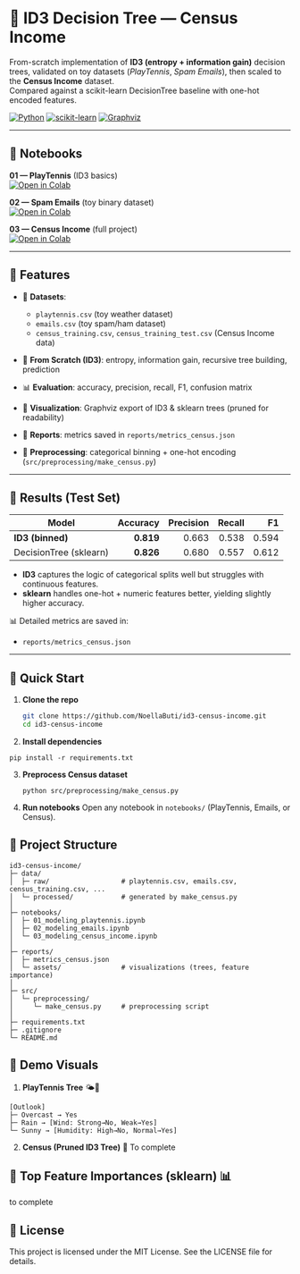 # 🌳 ID3 Decision Tree — Census Income

From-scratch implementation of **ID3 (entropy + information gain)** decision trees, validated on toy datasets (*PlayTennis*, *Spam Emails*), then scaled to the **Census Income** dataset.  
Compared against a scikit-learn DecisionTree baseline with one-hot encoded features.

[![Python](https://img.shields.io/badge/Python-3.10%2B-blue)]()
[![scikit-learn](https://img.shields.io/badge/ML-scikit--learn-orange)]()
[![Graphviz](https://img.shields.io/badge/Visualization-Graphviz-green)]()

---

## 📓 Notebooks

**01 — PlayTennis** (ID3 basics)  
[![Open in Colab](https://colab.research.google.com/assets/colab-badge.svg)](https://colab.research.google.com/github/NoellaButi/id3-census-income/blob/main/notebooks/01_playtennis.ipynb)

**02 — Spam Emails** (toy binary dataset)  
[![Open in Colab](https://colab.research.google.com/assets/colab-badge.svg)](https://colab.research.google.com/github/NoellaButi/id3-census-income/blob/main/notebooks/02_emails.ipynb)

**03 — Census Income** (full project)  
[![Open in Colab](https://colab.research.google.com/assets/colab-badge.svg)](https://colab.research.google.com/github/NoellaButi/id3-census-income/blob/main/notebooks/03_census.ipynb)

---

## 🔹 Features

- 📂 **Datasets**:  
  - `playtennis.csv` (toy weather dataset)  
  - `emails.csv` (toy spam/ham dataset)  
  - `census_training.csv`, `census_training_test.csv` (Census Income data)

- 🔢 **From Scratch (ID3)**: entropy, information gain, recursive tree building, prediction  
- 📊 **Evaluation**: accuracy, precision, recall, F1, confusion matrix  
- 🌳 **Visualization**: Graphviz export of ID3 & sklearn trees (pruned for readability)  
- 📝 **Reports**: metrics saved in `reports/metrics_census.json`  
- 💾 **Preprocessing**: categorical binning + one-hot encoding (`src/preprocessing/make_census.py`)  

---

## 🔹 Results (Test Set)

| Model                  | Accuracy | Precision | Recall | F1   |
|-------------------------|---------:|----------:|-------:|-----:|
| **ID3 (binned)**        | **0.819** | 0.663     | 0.538  | 0.594 |
| DecisionTree (sklearn)  | **0.826** | 0.680     | 0.557  | 0.612 |

- **ID3** captures the logic of categorical splits well but struggles with continuous features.  
- **sklearn** handles one-hot + numeric features better, yielding slightly higher accuracy.  

📊 Detailed metrics are saved in:  
- `reports/metrics_census.json`

---

## 🔹 Quick Start

1. **Clone the repo**
   ```bash
   git clone https://github.com/NoellaButi/id3-census-income.git
   cd id3-census-income
   ```

2. **Install dependencies**
  ```
  pip install -r requirements.txt

  ```

3. **Preprocess Census dataset**
   ```
   python src/preprocessing/make_census.py

    ```

5. **Run notebooks**
Open any notebook in `notebooks/` (PlayTennis, Emails, or Census).

## 🔹 Project Structure
```
id3-census-income/
├─ data/
│  ├─ raw/                  # playtennis.csv, emails.csv, census_training.csv, ...
│  └─ processed/            # generated by make_census.py
│
├─ notebooks/
│  ├─ 01_modeling_playtennis.ipynb
│  ├─ 02_modeling_emails.ipynb
│  └─ 03_modeling_census_income.ipynb
│
├─ reports/
│  ├─ metrics_census.json
│  └─ assets/               # visualizations (trees, feature importance)
│
├─ src/
│  └─ preprocessing/
│     └─ make_census.py     # preprocessing script
│
├─ requirements.txt
├─ .gitignore
└─ README.md
```

## 🔹 Demo Visuals

1. **PlayTennis Tree** 🌤️🎾
```
[Outlook]
├─ Overcast → Yes
├─ Rain → [Wind: Strong→No, Weak→Yes]
└─ Sunny → [Humidity: High→No, Normal→Yes]

```

2. **Census (Pruned ID3 Tree)** 💼
To complete

## 🔹 Top Feature Importances (sklearn) 📊
to complete

## 🔹 License
This project is licensed under the MIT License.
See the LICENSE file for details.
